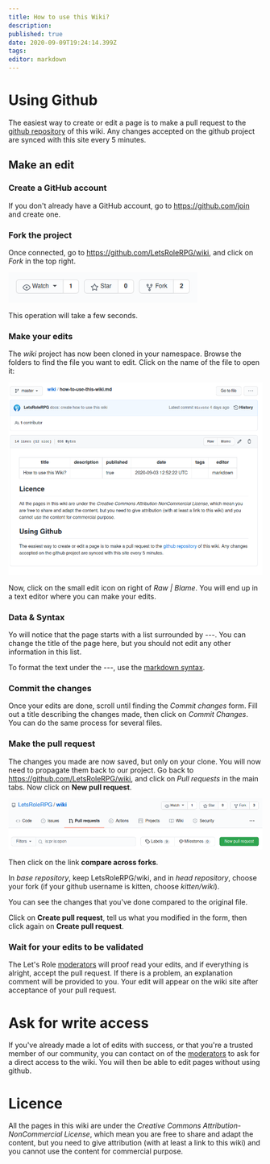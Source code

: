 ```yaml
---
title: How to use this Wiki?
description: 
published: true
date: 2020-09-09T19:24:14.399Z
tags: 
editor: markdown
---
```


# Using Github
The easiest way to create or edit a page is to make a pull request to the [github repository](https://github.com/LetsRoleRPG/wiki) of this wiki. Any changes accepted on the github project are synced with this site every 5 minutes.

## Make an edit
### Create a GitHub account
If you don't already have a GitHub account, go to https://github.com/join and create one.

### Fork the project
Once connected, go to https://github.com/LetsRoleRPG/wiki, and click on *Fork* in the top right.

![github-fork.png](/medias/github-fork.png)

This operation will take a few seconds.

### Make your edits
The *wiki* project has now been cloned in your namespace. Browse the folders to find the file you want to edit. Click on the name of the file to open it:

![github-page-example.png](/medias/github-page-example.png)

Now, click on the small edit icon on right of *Raw | Blame*. You will end up in a text editor where you can make your edits.

### Data & Syntax
Yo will notice that the page starts with a list surrounded by *---*. You can change the title of the page here, but you should not edit any other information in this list.

To format the text under the *---*, use the [markdown syntax](https://www.markdownguide.org/basic-syntax/).

### Commit the changes
Once your edits are done, scroll until finding the *Commit changes* form. Fill out a title describing the changes made, then click on *Commit Changes*. You can do the same process for several files.

### Make the pull request
The changes you made are now saved, but only on your clone. You will now need to propagate them back to our project. Go back to https://github.com/LetsRoleRPG/wiki, and click on *Pull requests* in the main tabs. Now click on **New pull request**.

![github-pull-request.png](/medias/github-pull-request.png)

Then click on the link **compare across forks**.

In *base repository*, keep LetsRoleRPG/wiki, and in *head repository*, choose your fork (if your github username is kitten, choose *kitten/wiki*).

You can see the changes that you've done compared to the original file.

Click on **Create pull request**, tell us what you modified in the form, then click again on **Create pull request**.

### Wait for your edits to be validated
The Let's Role [moderators](/en/staff) will proof read your edits, and if everything is alright, accept the pull request. If there is a problem, an explanation comment will be provided to you. Your edit will appear on the wiki site after acceptance of your pull request.

# Ask for write access
If you've already made a lot of edits with success, or that you're a trusted member of our community, you can contact on of the [moderators](/en/staff) to ask for a direct access to the wiki. You will then be able to edit pages without using github.

# Licence
All the pages in this wiki are under the *Creative Commons Attribution-NonCommercial License*, which mean you are free to share and adapt the content, but you need to give attribution (with at least a link to this wiki) and you cannot use the content for commercial purpose.
